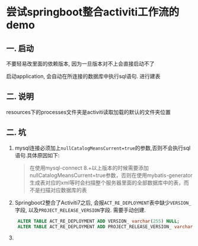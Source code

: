 # 尝试springboot整合activiti工作流的demo
## 一. 启动
不要轻易改里面的依赖版本, 因为一旦版本对不上会直接启动不了

启动application, 会自动在所连接的数据库中执行sql语句. 进行建表

## 二. 说明
resources下的processes文件夹是activiti读取加载的默认的文件夹位置

## 二. 坑
1. mysql连接必须加上`nullCatalogMeansCurrent=true`的参数,否则不会执行sql语句.具体原因如下:
    > 在使用mysql-connect 8.+以上版本的时候需要添加nullCatalogMeansCurrent=true参数，否则在使用mybatis-generator生成表对应的xml等时会扫描整个服务器里面的全部数据库中的表，而不是扫描对应数据库的表
2. Springboot2整合了Activiti7之后, 会报`ACT_RE_DEPLOYMENT`表中缺少`VERSION_`字段, 以及`PROJECT_RELEASE_VERSION`字段.
   需要手动创建.
   ```sql
    ALTER TABLE ACT_RE_DEPLOYMENT ADD VERSION_ varchar(255) NULL;
    ALTER TABLE ACT_RE_DEPLOYMENT ADD PROJECT_RELEASE_VERSION_ varchar(255) NULL;
    ```
3. 

